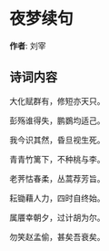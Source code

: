 # 夜梦续句

**作者**: 刘宰

## 诗词内容

大化赋群有，修短亦天只。

彭殇谁得失，鹏鷃均适己。

我今识其然，昏旦视生死。

青青竹篱下，不种桃与李。

老荠怙春柔，丛蒿荐芳旨。

耘锄藉人力，四时自终始。

属餍幸朝夕，过计胡为尔。

勿笑赵孟偷，甚矣吾衰矣。

